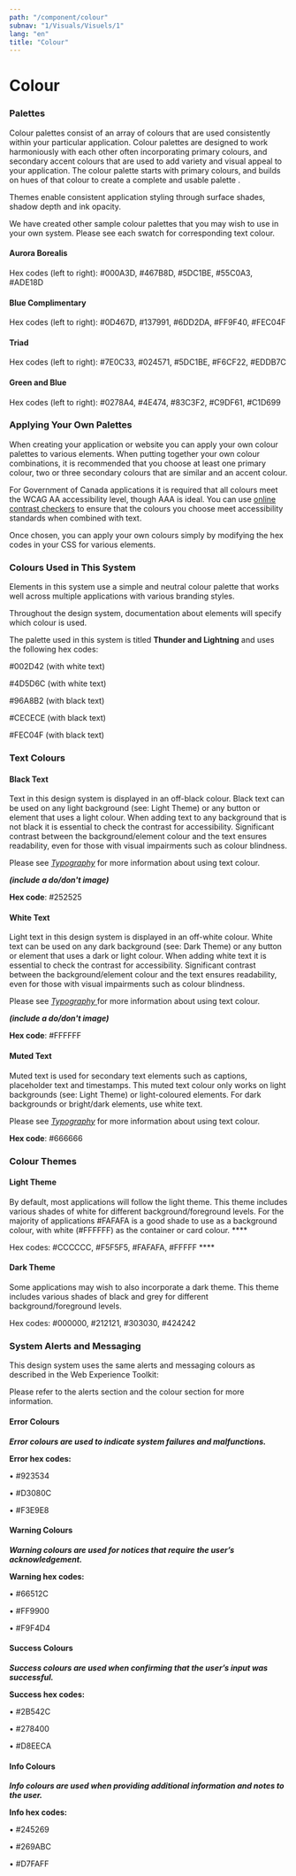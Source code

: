 ```yaml
---
path: "/component/colour"
subnav: "1/Visuals/Visuels/1"
lang: "en"
title: "Colour"
---
```


# Colour

### Palettes

Colour palettes consist of an array of colours that are used consistently within your particular application. Colour palettes are designed to work harmoniously with each other often incorporating primary colours, and secondary accent colours that are used to add variety and visual appeal to your application. The colour palette starts with primary colours, and builds on hues of that colour to create a complete and usable palette .

Themes enable consistent application styling through surface shades, shadow depth and ink opacity.

We have created other sample colour palettes that you may wish to use in your own system. Please see each swatch for corresponding text colour.

#### Aurora Borealis


Hex codes \(left to right\): \#000A3D, \#467B8D, \#5DC1BE, \#55C0A3, \#ADE18D

#### Blue Complimentary


Hex codes \(left to right\): \#0D467D, \#137991, \#6DD2DA, \#FF9F40, \#FEC04F

#### Triad

Hex codes \(left to right\): \#7E0C33, \#024571, \#5DC1BE, \#F6CF22, \#EDDB7C

#### Green and Blue

Hex codes \(left to right\): \#0278A4, \#4E474, \#83C3F2, \#C9DF61, \#C1D699

### Applying Your Own Palettes

When creating your application or website you can apply your own colour palettes to various elements. When putting together your own colour combinations, it is recommended that you choose at least one primary colour, two or three secondary colours that are similar and an accent colour.

For Government of Canada applications it is required that all colours meet the WCAG AA accessibility level, though AAA is ideal. You can use [online contrast checkers](https://webaim.org/resources/contrastchecker/) to ensure that the colours you choose meet accessibility standards when combined with text.

Once chosen, you can apply your own colours simply by modifying the hex codes in your CSS for various elements.


### Colours Used in This System

Elements in this system use a simple and neutral colour palette that works well across multiple applications with various branding styles.

Throughout the design system, documentation about elements will specify which colour is used.

The palette used in this system is titled **Thunder and Lightning** and uses the following hex codes:

\#002D42 \(with white text\)

\#4D5D6C \(with white text\)

\#96A8B2 \(with black text\)

\#CECECE \(with black text\)

\#FEC04F \(with black text\)


### Text Colours


#### Black Text

Text in this design system is displayed in an off-black colour. Black text can be used on any light background \(see: Light Theme\) or any button or element that uses a light colour. When adding text to any background that is not black it is essential to check the contrast for accessibility. Significant contrast between the background/element colour and the text ensures readability, even for those with visual impairments such as colour blindness.

Please see [_Typography_](/typography.md) for more information about using text colour.

_**\(include a do/don't image\)**_

**Hex code**: \#252525

#### White Text

Light text in this design system is displayed in an off-white colour. White text can be used on any dark background \(see: Dark Theme\) or any button or element that uses a dark or light colour. When adding white text it is essential to check the contrast for accessibility. Significant contrast between the background/element colour and the text ensures readability, even for those with visual impairments such as colour blindness.

Please see [_Typography_ ](/typography.md)for more information about using text colour.

_**\(include a do/don't image\)**_

**Hex code**: \#FFFFFF

#### Muted Text

Muted text is used for secondary text elements such as captions, placeholder text and timestamps. This muted text colour only works on light backgrounds \(see: Light Theme\) or light-coloured elements. For dark backgrounds or bright/dark elements, use white text.

Please see [_Typography_](/typography.md) for more information about using text colour.

**Hex code**: \#666666

### Colour Themes

#### Light Theme

By default, most applications will follow the light theme. This theme includes various shades of white for different background/foreground levels. For the majority of applications #FAFAFA is a good shade to use as a background colour, with white (#FFFFFF) as the container or card colour.         ****

Hex codes: \#CCCCCC, \#F5F5F5, \#FAFAFA, \#FFFFF       ****


#### Dark Theme

Some applications may wish to also incorporate a dark theme. This theme includes various shades of black and grey for different background/foreground levels.

Hex codes: \#000000, \#212121, \#303030, \#424242


### System Alerts and Messaging

This design system uses the same alerts and messaging colours as described in the Web Experience Toolkit:

Please refer to the alerts section and the colour section for more information.


#### Error Colours


_**Error colours are used to indicate system failures and malfunctions.**_

**Error hex codes:**  

•    \#923534

•    \#D3080C

•    \#F3E9E8


#### Warning Colours

_**Warning colours are used for notices that require the user’s acknowledgement.**_

**Warning hex codes:**  

•    \#66512C

•    \#FF9900

•    \#F9F4D4

#### Success Colours

_**Success colours are used when confirming that the user’s input was successful.**_

**Success hex codes:**

•    \#2B542C

•    \#278400

•    \#D8EECA

#### Info Colours

_**Info colours are used when providing additional information and notes to the user.**_

**Info hex codes:**  

•    \#245269

•    \#269ABC

•    \#D7FAFF
